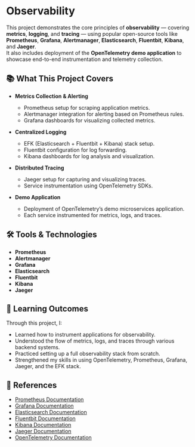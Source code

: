 
# Observability

This project demonstrates the core principles of **observability** — covering **metrics**, **logging**, and **tracing** — using popular open-source tools like **Prometheus**, **Grafana**, **Alertmanager**, **Elasticsearch**, **Fluentbit**, **Kibana**, and **Jaeger**.  
It also includes deployment of the **OpenTelemetry demo application** to showcase end-to-end instrumentation and telemetry collection.

## 📚 What This Project Covers

- **Metrics Collection & Alerting**
  - Prometheus setup for scraping application metrics.
  - Alertmanager integration for alerting based on Prometheus rules.
  - Grafana dashboards for visualizing collected metrics.

- **Centralized Logging**
  - EFK (Elasticsearch + Fluentbit + Kibana) stack setup.
  - Fluentbit configuration for log forwarding.
  - Kibana dashboards for log analysis and visualization.

- **Distributed Tracing**
  - Jaeger setup for capturing and visualizing traces.
  - Service instrumentation using OpenTelemetry SDKs.

- **Demo Application**
  - Deployment of OpenTelemetry’s demo microservices application.
  - Each service instrumented for metrics, logs, and traces.

## 🛠️ Tools & Technologies

- **Prometheus**
- **Alertmanager**
- **Grafana**
- **Elasticsearch**
- **Fluentbit**
- **Kibana**
- **Jaeger**

## 📖 Learning Outcomes

Through this project, I:
- Learned how to instrument applications for observability.
- Understood the flow of metrics, logs, and traces through various backend systems.
- Practiced setting up a full observability stack from scratch.
- Strengthened my skills in using OpenTelemetry, Prometheus, Grafana, Jaeger, and the EFK stack.

## 📎 References

- [Prometheus Documentation](https://prometheus.io/docs/introduction/overview/)
- [Grafana Documentation](https://grafana.com/docs/)
- [Elasticsearch Documentation](https://www.elastic.co/guide/en/elasticsearch/reference/current/index.html)
- [Fluentbit Documentation](https://docs.fluentbit.io/manual)
- [Kibana Documentation](https://www.elastic.co/guide/en/kibana/current/index.html)
- [Jaeger Documentation](https://www.jaegertracing.io/docs/)
- [OpenTelemetry Documentation](https://opentelemetry.io/docs/)
